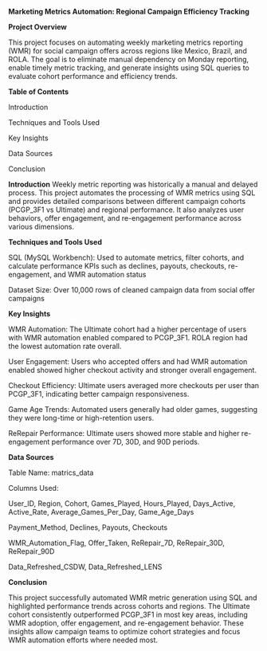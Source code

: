 **Marketing Metrics Automation: Regional Campaign Efficiency Tracking**

**Project Overview**

This project focuses on automating weekly marketing metrics reporting (WMR) for social campaign offers across regions like Mexico, Brazil, and ROLA. The goal is to eliminate manual dependency on Monday reporting, enable timely metric tracking, and generate insights using SQL queries to evaluate cohort performance and efficiency trends.

**Table of Contents**

Introduction

Techniques and Tools Used

Key Insights

Data Sources

Conclusion

**Introduction**
Weekly metric reporting was historically a manual and delayed process. This project automates the processing of WMR metrics using SQL and provides detailed comparisons between different campaign cohorts (PCGP_3F1 vs Ultimate) and regional performance. It also analyzes user behaviors, offer engagement, and re-engagement performance across various dimensions.

**Techniques and Tools Used**

SQL (MySQL Workbench): Used to automate metrics, filter cohorts, and calculate performance KPIs such as declines, payouts, checkouts, re-engagement, and WMR automation status

Dataset Size: Over 10,000 rows of cleaned campaign data from social offer campaigns

**Key Insights**

WMR Automation: The Ultimate cohort had a higher percentage of users with WMR automation enabled compared to PCGP_3F1. ROLA region had the lowest automation rate overall.

User Engagement: Users who accepted offers and had WMR automation enabled showed higher checkout activity and stronger overall engagement.

Checkout Efficiency: Ultimate users averaged more checkouts per user than PCGP_3F1, indicating better campaign responsiveness.

Game Age Trends: Automated users generally had older games, suggesting they were long-time or high-retention users.

ReRepair Performance: Ultimate users showed more stable and higher re-engagement performance over 7D, 30D, and 90D periods.

**Data Sources**

Table Name: matrics_data

Columns Used:

User_ID, Region, Cohort, Games_Played, Hours_Played, Days_Active, Active_Rate, Average_Games_Per_Day, Game_Age_Days

Payment_Method, Declines, Payouts, Checkouts

WMR_Automation_Flag, Offer_Taken, ReRepair_7D, ReRepair_30D, ReRepair_90D

Data_Refreshed_CSDW, Data_Refreshed_LENS

**Conclusion**

This project successfully automated WMR metric generation using SQL and highlighted performance trends across cohorts and regions. The Ultimate cohort consistently outperformed PCGP_3F1 in most key areas, including WMR adoption, offer engagement, and re-engagement behavior. These insights allow campaign teams to optimize cohort strategies and focus WMR automation efforts where needed most.
